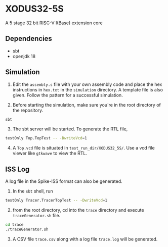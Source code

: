 # XODUS32-5S

A 5 stage 32 bit RISC-V I(Base) extension core

## Dependencies

- sbt
- openjdk 18

## Simulation

1. Edit the `assembly.s` file with your own assembly code and place the hex instructions in `hex.txt` in the `simulation` directory. A template file is also given. Follow the pattern for a successful simulation.

2. Before starting the simulation, make sure you're in the root directory of the repository.

```bash
sbt
```

3. The sbt server will be started. To generate the RTL file,

```bash
testOnly Top.TopTest -- -DwriteVcd=1
```

4. A `Top.vcd` file is situated in `test_run_dir/XODUS32_5S/`. Use a vcd file viewer like `gtkwave` to view the RTL.

## ISS Log

A log file in the Spike-ISS format can also be generated.

1. In the `sbt` shell, run

```bash
testOnly Tracer.TracerTopTest -- -DwriteVcd=1
```

2. from the root directory, cd into the `trace` directory and execute `traceGenerator.sh` file.

```bash
cd trace
./traceGenerator.sh
```

3. A CSV file `trace.csv` along with a log file `trace.log` will be generated.


